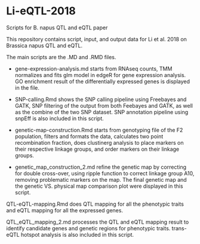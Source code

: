 # Li-eQTL-2018
Scripts for B. napus QTL and eQTL paper

This repository contains script, input, and output data for Li et al. 2018 on Brassica napus QTL and eQTL. 

The main scripts are the .MD and .RMD files. 

* gene-expression-analysis.md starts from RNAseq counts, TMM normalizes and fits glm model in edgeR for gene expression analysis. GO enrichment result of the differentially expressed genes is displayed in the file. 

* SNP-calling.Rmd shows the SNP calling pipeline using Freebayes and GATK, SNP filtering of the output from both Feebayes and GATK, as well as the combine of the two SNP dataset. SNP annotation pipeline using snpEff is also included in this script. 

* genetic-map-construction.Rmd starts from genotyping file of the F2 population, filters and formats the data, calculates two point recombination fraction, does clustinerg analysis to place markers on their respective linkage groups, and order markers on their linkage groups. 

* genetic_map_construction_2.md refine the genetic map by correcting for double cross-over, using ripple function to correct linkage group A10, removing problematic markers on the map. The final genetic map and the genetic VS. physical map comparison plot were displayed in this script. 

QTL-eQTL-mapping.Rmd does QTL mapping for all the phenotypic traits and eQTL mapping for all the expressed genes. 

QTL_eQTL_mapping_2.md processes the QTL and eQTL mapping result to identify candidate genes and genetic regions for phenotypic traits. trans-eQTL hotspot analysis is also included in this script.      
